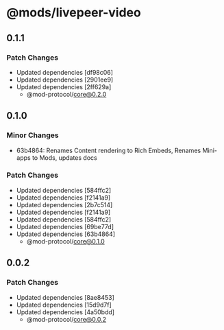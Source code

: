 # @mods/livepeer-video

## 0.1.1

### Patch Changes

- Updated dependencies [df98c06]
- Updated dependencies [2901ee9]
- Updated dependencies [2ff629a]
  - @mod-protocol/core@0.2.0

## 0.1.0

### Minor Changes

- 63b4864: Renames Content rendering to Rich Embeds, Renames Mini-apps to Mods, updates docs

### Patch Changes

- Updated dependencies [584ffc2]
- Updated dependencies [f2141a9]
- Updated dependencies [2b7c514]
- Updated dependencies [f2141a9]
- Updated dependencies [584ffc2]
- Updated dependencies [69be77d]
- Updated dependencies [63b4864]
  - @mod-protocol/core@0.1.0

## 0.0.2

### Patch Changes

- Updated dependencies [8ae8453]
- Updated dependencies [15d9d7f]
- Updated dependencies [4a50bdd]
  - @mod-protocol/core@0.0.2
